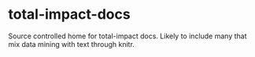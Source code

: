 total-impact-docs
=================

Source controlled home for total-impact docs.  Likely to include many that mix data mining with text through knitr.
